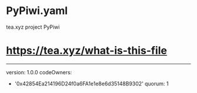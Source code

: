 # PyPiwi.yaml
tea.xyz project PyPiwi
# https://tea.xyz/what-is-this-file
---
version: 1.0.0
codeOwners:
  - '0x42854Ea214196D24f0a6FA1e1e8e6d35148B9302'
quorum: 1

